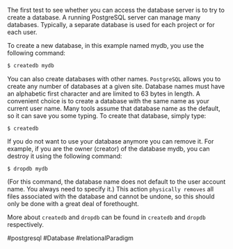 The first test to see whether you can access the database server is to try to create a database. A running PostgreSQL server can manage many databases. Typically, a separate database is used for each project or for each user.


To create a new database, in this example named mydb, you use the following command:

```bash
$ createdb mydb
```

You can also create databases with other names. `PostgreSQL` allows you to create any number of databases at a given site. Database names must have an alphabetic first character and are limited to 63 bytes in length. A convenient choice is to create a database with the same name as your current user name. Many tools assume that database name as the default, so it can save you some typing. To create that database, simply type:

```shell
$ createdb
```

If you do not want to use your database anymore you can remove it. For example, if you are the owner (creator) of the database mydb, you can destroy it using the following command:

```shell
$ dropdb mydb
```

(For this command, the database name does not default to the user account name. You always need to specify it.) This action `physically removes` all files associated with the database and cannot be undone, so this should only be done with a great deal of forethought.

More about `createdb` and `dropdb` can be found in `createdb` and `dropdb` respectively.

#postgresql #Database #relationalParadigm